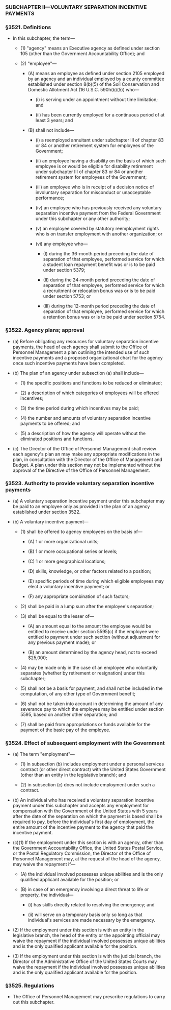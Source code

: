 ### SUBCHAPTER II—VOLUNTARY SEPARATION INCENTIVE PAYMENTS

### §3521. Definitions
* In this subchapter, the term—

  * (1) "agency" means an Executive agency as defined under section 105 (other than the Government Accountability Office); and

  * (2) "employee"—

    * (A) means an employee as defined under section 2105 employed by an agency and an individual employed by a county committee established under section 8(b)(5) of the Soil Conservation and Domestic Allotment Act (16 U.S.C. 590h(b)(5)) who—

      * (i) is serving under an appointment without time limitation; and

      * (ii) has been currently employed for a continuous period of at least 3 years; and


    * (B) shall not include—

      * (i) a reemployed annuitant under subchapter III of chapter 83 or 84 or another retirement system for employees of the Government;

      * (ii) an employee having a disability on the basis of which such employee is or would be eligible for disability retirement under subchapter III of chapter 83 or 84 or another retirement system for employees of the Government;

      * (iii) an employee who is in receipt of a decision notice of involuntary separation for misconduct or unacceptable performance;

      * (iv) an employee who has previously received any voluntary separation incentive payment from the Federal Government under this subchapter or any other authority;

      * (v) an employee covered by statutory reemployment rights who is on transfer employment with another organization; or

      * (vi) any employee who—

        * (I) during the 36-month period preceding the date of separation of that employee, performed service for which a student loan repayment benefit was or is to be paid under section 5379;

        * (II) during the 24-month period preceding the date of separation of that employee, performed service for which a recruitment or relocation bonus was or is to be paid under section 5753; or

        * (III) during the 12-month period preceding the date of separation of that employee, performed service for which a retention bonus was or is to be paid under section 5754.

### §3522. Agency plans; approval
* (a) Before obligating any resources for voluntary separation incentive payments, the head of each agency shall submit to the Office of Personnel Management a plan outlining the intended use of such incentive payments and a proposed organizational chart for the agency once such incentive payments have been completed.

* (b) The plan of an agency under subsection (a) shall include—

  * (1) the specific positions and functions to be reduced or eliminated;

  * (2) a description of which categories of employees will be offered incentives;

  * (3) the time period during which incentives may be paid;

  * (4) the number and amounts of voluntary separation incentive payments to be offered; and

  * (5) a description of how the agency will operate without the eliminated positions and functions.


* (c) The Director of the Office of Personnel Management shall review each agency's plan an may make any appropriate modifications in the plan, in consultation with the Director of the Office of Management and Budget. A plan under this section may not be implemented without the approval of the Directive of the Office of Personnel Management.

### §3523. Authority to provide voluntary separation incentive payments
* (a) A voluntary separation incentive payment under this subchapter may be paid to an employee only as provided in the plan of an agency established under section 3522.

* (b) A voluntary incentive payment—

  * (1) shall be offered to agency employees on the basis of—

    * (A) 1 or more organizational units;

    * (B) 1 or more occupational series or levels;

    * (C) 1 or more geographical locations;

    * (D) skills, knowledge, or other factors related to a position;

    * (E) specific periods of time during which eligible employees may elect a voluntary incentive payment; or

    * (F) any appropriate combination of such factors;


  * (2) shall be paid in a lump sum after the employee's separation;

  * (3) shall be equal to the lesser of—

    * (A) an amount equal to the amount the employee would be entitled to receive under section 5595(c) if the employee were entitled to payment under such section (without adjustment for any previous payment made); or

    * (B) an amount determined by the agency head, not to exceed $25,000;


  * (4) may be made only in the case of an employee who voluntarily separates (whether by retirement or resignation) under this subchapter;

  * (5) shall not be a basis for payment, and shall not be included in the computation, of any other type of Government benefit;

  * (6) shall not be taken into account in determining the amount of any severance pay to which the employee may be entitled under section 5595, based on another other separation; and

  * (7) shall be paid from appropriations or funds available for the payment of the basic pay of the employee.

### §3524. Effect of subsequent employment with the Government
* (a) The term "employment"—

  * (1) in subsection (b) includes employment under a personal services contract (or other direct contract) with the United States Government (other than an entity in the legislative branch); and

  * (2) in subsection (c) does not include employment under such a contract.


* (b) An individual who has received a voluntary separation incentive payment under this subchapter and accepts any employment for compensation with the Government of the United States with 5 years after the date of the separation on which the payment is based shall be required to pay, before the individual's first day of employment, the entire amount of the incentive payment to the agency that paid the incentive payment.

* (c)(1) If the employment under this section is with an agency, other than the Government Accountability Office, the United States Postal Service, or the Postal Regulatory Commission, the Director of the Office of Personnel Management may, at the request of the head of the agency, may waive the repayment if—

  * (A) the individual involved possesses unique abilities and is the only qualified applicant available for the position; or

  * (B) in case of an emergency involving a direct threat to life or property, the individual—

    * (i) has skills directly related to resolving the emergency; and

    * (ii) will serve on a temporary basis only so long as that individual's services are made necessary by the emergency.


* (2) If the employment under this section is with an entity in the legislative branch, the head of the entity or the appointing official may waive the repayment if the individual involved possesses unique abilities and is the only qualified applicant available for the position.

* (3) If the employment under this section is with the judicial branch, the Director of the Administrative Office of the United States Courts may waive the repayment if the individual involved possesses unique abilities and is the only qualified applicant available for the position.

### §3525. Regulations
* The Office of Personnel Management may prescribe regulations to carry out this subchapter.